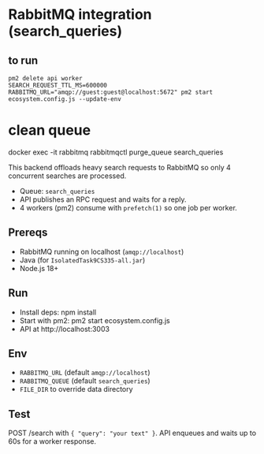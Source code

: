 # RabbitMQ integration (search_queries)

## to run
```
pm2 delete api worker
SEARCH_REQUEST_TTL_MS=600000 RABBITMQ_URL="amqp://guest:guest@localhost:5672" pm2 start ecosystem.config.js --update-env
```

# clean queue
docker exec -it rabbitmq rabbitmqctl purge_queue search_queries

This backend offloads heavy search requests to RabbitMQ so only 4 concurrent searches are processed.

- Queue: `search_queries`
- API publishes an RPC request and waits for a reply.
- 4 workers (pm2) consume with `prefetch(1)` so one job per worker.

## Prereqs
- RabbitMQ running on localhost (`amqp://localhost`)
- Java (for `IsolatedTask9CS335-all.jar`)
- Node.js 18+

## Run
- Install deps: npm install
- Start with pm2: pm2 start ecosystem.config.js
- API at http://localhost:3003

## Env
- `RABBITMQ_URL` (default `amqp://localhost`)
- `RABBITMQ_QUEUE` (default `search_queries`)
- `FILE_DIR` to override data directory

## Test
POST /search with `{ "query": "your text" }`. API enqueues and waits up to 60s for a worker response.
